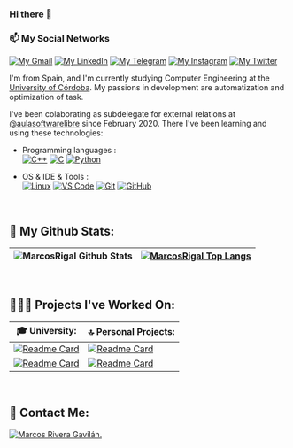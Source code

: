 ### Hi there 👋

<!--

Here are some ideas to get you started:

- 🔭 I’m currently working on ...
- 🌱 I’m currently learning ...
- 👯 I’m looking to collaborate on ...
- 🤔 I’m looking for help with ...
- 💬 Ask me about ...
- 📫 How to reach me: ...
- 😄 Pronouns: ...
- ⚡ Fun fact: ...
-->

### 📫 My Social Networks

[![My Gmail](https://img.shields.io/badge/-GMAIL-D14836?style=for-the-badge&logo=gmail&logoColor=white)](mailto:amoruno21@gmail.com)
[![My LinkedIn](https://img.shields.io/badge/LinkedIn-0077B5?style=for-the-badge&logo=linkedin&logoColor=white)](https://www.linkedin.com/in/antonio-moruno-gracia-8b9bb9200/)
[![My Telegram](https://img.shields.io/badge/-TELEGRAM-2CA5E0?style=for-the-badge&logo=telegram&logoColor=white)](https://t.me/Moruno21)
[![My Instagram](https://img.shields.io/badge/-INSTAGRAM-D24836?style=for-the-badge&logo=instagram&logoColor=white)](https://www.instagram.com/moruno01/)
[![My Twitter](https://img.shields.io/badge/-TWITTER-2CA5E0?style=for-the-badge&logo=telegram&logoColor=white)](https://twitter.com/moruno_2001)



I'm from Spain, and I'm currently studying Computer Engineering at the [University of Córdoba](http://www.uco.es/). My passions in development are automatization and optimization of task. 

I've been colaborating as subdelegate for external relations at [@aulasoftwarelibre](https://github.com/aulasoftwarelibre) since February 2020. There I've been learning and using these technologies:

- Programming languages : <br />
  [![C++](https://img.shields.io/badge/C%2B%2B-00599C?style=for-the-badge&logo=c%2B%2B&logoColor=white)]()
  [![C](https://img.shields.io/badge/C-00599C?style=for-the-badge&logo=c&logoColor=white)]()
  [![Python](https://img.shields.io/badge/Python-3776AB?style=for-the-badge&logo=python&logoColor=white)]()

- OS & IDE & Tools : <br />
  [![Linux](https://img.shields.io/badge/Ubuntu-E95420?style=for-the-badge&logo=ubuntu&logoColor=white)]()
  [![VS Code](https://img.shields.io/badge/VSCode-2490D5?style=for-the-badge&logo=visual-studio-code&logoColor=white)]()
  [![Git](https://img.shields.io/badge/Git-E34F26?style=for-the-badge&logo=git&logoColor=white)]()
  [![GitHub](https://img.shields.io/badge/GitHub-000000?style=for-the-badge&logo=github&logoColor=white)]()

<br>

## 🚀 My Github Stats:

|![MarcosRigal Github Stats](https://github-readme-stats.vercel.app/api?username=MarcosRigal&title_color=FFFFFF&icon_color=FFFFFF&text_color=FFFFFF&bg_color=DEG,493963,60102f&show_icons=true&hide_title=true&hide_border=true)|[![MarcosRigal Top Langs](https://github-readme-stats.vercel.app/api/top-langs/?username=MarcosRigal&title_color=FFFFFF&icon_color=FFFFFF&text_color=FFFFFF&bg_color=DEG,493963,60102f&show_icons=true&hide_border=true&layout=compact&langs_count=6)](https://github.com/MarcosRigal/github-readme-stats)|
|---|---|


<br>

## 🧑🏻‍💻 Projects I've Worked On:

|🎓 University: |🔝 Personal Projects: |
|---|---|
|[![Readme Card](https://github-readme-stats.vercel.app/api/pin/?username=MarcosRigal&repo=Is&title_color=FFFFFF&icon_color=FFFFFF&text_color=FFFFFF&bg_color=DEG,493963,60102f&hide_border=true)](https://github.com/MarcosRigal/Is)|[![Readme Card](https://github-readme-stats.vercel.app/api/pin/?username=MarcosRigal&repo=Master-en-Python-Udemy&title_color=FFFFFF&icon_color=FFFFFF&text_color=FFFFFF&bg_color=DEG,493963,60102f&hide_border=true)](https://github.com/MarcosRigal/Master-en-Python-Udemy)|
|[![Readme Card](https://github-readme-stats.vercel.app/api/pin/?username=MarcosRigal&repo=Poo&title_color=FFFFFF&icon_color=FFFFFF&text_color=FFFFFF&bg_color=DEG,493963,60102f&hide_border=true)](https://github.com/MarcosRigal/Poo)|[![Readme Card](https://github-readme-stats.vercel.app/api/pin/?username=MarcosRigal&repo=Angular-10-De-Cero-A-Experto-Udemy&title_color=FFFFFF&icon_color=FFFFFF&text_color=FFFFFF&bg_color=DEG,493963,60102f&hide_border=true)](https://github.com/MarcosRigal/Angular-10-De-Cero-A-Experto-Udemy)|
<br>

## 📝 Contact Me:

[![Marcos Rivera Gavilán.](https://i.imgur.com/1WiLRYL.png)](https://www.uco.es/aulasoftwarelibre/consejo-asesor/)
